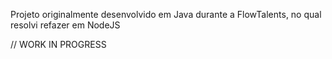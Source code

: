 Projeto originalmente desenvolvido em Java durante a FlowTalents, no qual resolvi refazer em NodeJS


// WORK IN PROGRESS

